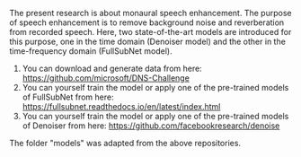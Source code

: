 The present research is about monaural speech enhancement. The purpose of speech enhancement is to remove background noise and reverberation from recorded speech. Here, two state-of-the-art models are introduced for this purpose, one in the time domain (Denoiser model) and the other in the time-frequency domain (FullSubNet model).
1. You can download and generate data from here: https://github.com/microsoft/DNS-Challenge
2. You can yourself train the model or apply one of the pre-trained models of FullSubNet from here: https://fullsubnet.readthedocs.io/en/latest/index.html
3. You can yourself train the model or apply one of the pre-trained models of Denoiser from here: https://github.com/facebookresearch/denoise

The folder "models" was adapted from the above repositories.
